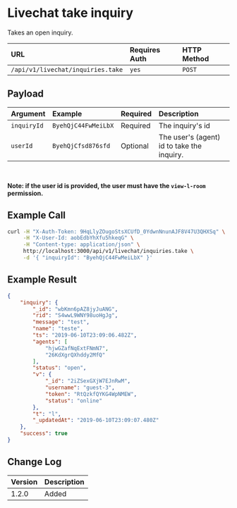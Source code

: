 # Livechat take inquiry

Takes an open inquiry.

| URL | Requires Auth | HTTP Method |
| :--- | :--- | :--- |
| `/api/v1/livechat/inquiries.take` | `yes` | `POST` |

## Payload

| Argument | Example | Required | Description |
| :--- | :--- | :--- | :--- |
| `inquiryId` | `ByehQjC44FwMeiLbX` | Required | The inquiry's id |
| `userId` | `ByehQjCfsd876sfd` | Optional | The user's (agent) id to take the inquiry. |

<br>

**Note: if the user id is provided, the user must have the `view-l-room` permission.**

## Example Call

```bash
curl -H "X-Auth-Token: 9HqLlyZOugoStsXCUfD_0YdwnNnunAJF8V47U3QHXSq" \
     -H "X-User-Id: aobEdbYhXfu5hkeqG" \
     -H "Content-type: application/json" \
     http://localhost:3000/api/v1/livechat/inquiries.take \
     -d '{ "inquiryId": "ByehQjC44FwMeiLbX" }'
```

## Example Result

```json
{
    "inquiry": {
        "_id": "wbKmn6pAZ8jyJuANG",
        "rid": "S4wwL9WNY98uoHgJg",
        "message": "test",
        "name": "teste",
        "ts": "2019-06-10T23:09:06.482Z",
        "agents": [
            "hjwGZafNqExtFNmN7",
            "26KdXgrQXhddy2MfQ"
        ],
        "status": "open",
        "v": {
            "_id": "2iZSexGXjW7EJnRwM",
            "username": "guest-3",
            "token": "RtQzkfQYKG4WpNMEW",
            "status": "online"
        },
        "t": "l",
        "_updatedAt": "2019-06-10T23:09:07.480Z"
    },
    "success": true
}
```

## Change Log

| Version | Description |
| :--- | :--- |
| 1.2.0 | Added |
